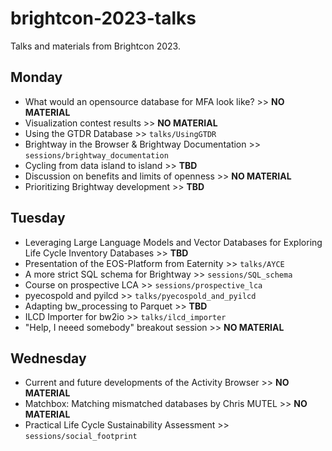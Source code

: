 # brightcon-2023-talks

Talks and materials from Brightcon 2023.

## Monday

* What would an opensource database for MFA look like? >> **NO MATERIAL**
* Visualization contest results >> **NO MATERIAL**
* Using the GTDR Database >> `talks/UsingGTDR`
* Brightway in the Browser & Brightway Documentation >> `sessions/brightway_documentation`
* Cycling from data island to island >> **TBD**
* Discussion on benefits and limits of openness >> **NO MATERIAL**
* Prioritizing Brightway development >> **TBD**

## Tuesday

* Leveraging Large Language Models and Vector Databases for Exploring Life Cycle Inventory Databases >> **TBD**
* Presentation of the EOS-Platform from Eaternity >> `talks/AYCE`
* A more strict SQL schema for Brightway >> `sessions/SQL_schema`
* Course on prospective LCA >> `sessions/prospective_lca`
* pyecospold and pyilcd >> `talks/pyecospold_and_pyilcd`
* Adapting bw_processing to Parquet >> **TBD**
* ILCD Importer for bw2io >> `talks/ilcd_importer`
* "Help, I neeed somebody" breakout session >> **NO MATERIAL**

## Wednesday

* Current and future developments of the Activity Browser >> **NO MATERIAL**
* Matchbox: Matching mismatched databases by Chris MUTEL >> **NO MATERIAL**
* Practical Life Cycle Sustainability Assessment >> `sessions/social_footprint`
